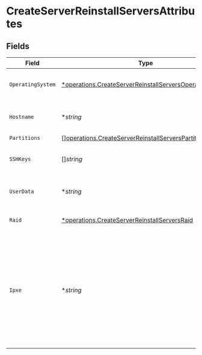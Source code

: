 # CreateServerReinstallServersAttributes


## Fields

| Field                                                                                                                                        | Type                                                                                                                                         | Required                                                                                                                                     | Description                                                                                                                                  |
| -------------------------------------------------------------------------------------------------------------------------------------------- | -------------------------------------------------------------------------------------------------------------------------------------------- | -------------------------------------------------------------------------------------------------------------------------------------------- | -------------------------------------------------------------------------------------------------------------------------------------------- |
| `OperatingSystem`                                                                                                                            | [*operations.CreateServerReinstallServersOperatingSystem](../../models/operations/createserverreinstallserversoperatingsystem.md)            | :heavy_minus_sign:                                                                                                                           | The OS selected for the reinstall process                                                                                                    |
| `Hostname`                                                                                                                                   | **string*                                                                                                                                    | :heavy_minus_sign:                                                                                                                           | The server hostname to set upon reinstall                                                                                                    |
| `Partitions`                                                                                                                                 | [][operations.CreateServerReinstallServersPartitions](../../models/operations/createserverreinstallserverspartitions.md)                     | :heavy_minus_sign:                                                                                                                           | N/A                                                                                                                                          |
| `SSHKeys`                                                                                                                                    | []*string*                                                                                                                                   | :heavy_minus_sign:                                                                                                                           | SSH Key IDs to set upon reinstall                                                                                                            |
| `UserData`                                                                                                                                   | **string*                                                                                                                                    | :heavy_minus_sign:                                                                                                                           | User data ID to set upon reinstall                                                                                                           |
| `Raid`                                                                                                                                       | [*operations.CreateServerReinstallServersRaid](../../models/operations/createserverreinstallserversraid.md)                                  | :heavy_minus_sign:                                                                                                                           | RAID mode for the server                                                                                                                     |
| `Ipxe`                                                                                                                                       | **string*                                                                                                                                    | :heavy_minus_sign:                                                                                                                           | URL where iPXE script is stored on, OR the iPXE script encoded in base64. This attribute is required when operating system iPXE is selected. |